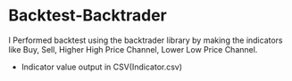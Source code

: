 # Backtest-Backtrader

I Performed backtest using the backtrader library by making the indicators like Buy, Sell, Higher High Price Channel, Lower Low Price Channel.

- Indicator value output in CSV(Indicator.csv)
